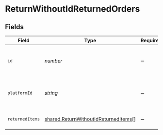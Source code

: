 # ReturnWithoutIdReturnedOrders


## Fields

| Field                                                                                        | Type                                                                                         | Required                                                                                     | Description                                                                                  |
| -------------------------------------------------------------------------------------------- | -------------------------------------------------------------------------------------------- | -------------------------------------------------------------------------------------------- | -------------------------------------------------------------------------------------------- |
| `id`                                                                                         | *number*                                                                                     | :heavy_minus_sign:                                                                           | Unique identifier of the order within delta.                                                 |
| `platformId`                                                                                 | *string*                                                                                     | :heavy_minus_sign:                                                                           | The platform-specific ID of the order.                                                       |
| `returnedItems`                                                                              | [shared.ReturnWithoutIdReturnedItems](../../models/shared/returnwithoutidreturneditems.md)[] | :heavy_minus_sign:                                                                           | The list of returned items.                                                                  |